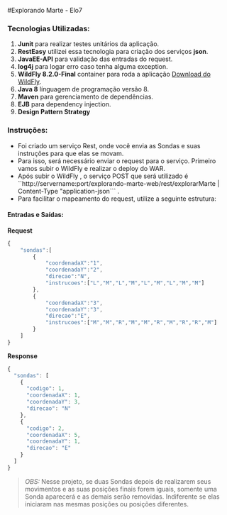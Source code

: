 #Explorando Marte - Elo7

### Tecnologias Utilizadas:
1. **Junit** para realizar testes unitários da aplicação.
2. **RestEasy** utilizei essa tecnologia para criação dos serviços **json**.
3. **JavaEE-API** para validação das entradas do request.
4. **log4j** para logar erro caso tenha alguma exception.
5. **WildFly 8.2.0-Final** container para roda a aplicação [Download do WildFly]( http://download.jboss.org/wildfly/8.2.0.Final/wildfly-8.2.0.Final.zip).
6. **Java 8** línguagem de programação versão 8.
7. **Maven** para gerenciamento de dependências.
8. **EJB** para dependency injection.
9. **Design Pattern Strategy**

### Instruções:

* Foi criado um serviço Rest, onde você envia as Sondas e suas instruções para que elas se movam.
* Para isso, será necessário enviar o request para o serviço. Primeiro vamos subir o WildFly e realizar o deploy do WAR.
* Após subir o WildFly , o serviço POST que será utilizado é ``http://servername:port/explorando-marte-web/rest/explorarMarte  |  Content-Type "application-json``` . 
* Para facilitar o mapeamento do request, utilize a seguinte estrutura:

#### Entradas e Saídas:

**Request**
```javascript
{
    "sondas":[
        {
            "coordenadaX":"1",
            "coordenadaY":"2",
            "direcao":"N",
            "instrucoes":["L","M","L","M","L","M","L","M","M"]
        },
        {
            "coordenadaX":"3",
            "coordenadaY":"3",
            "direcao":"E",
            "instrucoes":["M","M","R","M","M","R","M","R","R","M"]
        }
    ]
}
```

**Response**
```javascript
{
  "sondas": [
    {
      "codigo": 1,
      "coordenadaX": 1,
      "coordenadaY": 3,
      "direcao": "N"
    },
    {
      "codigo": 2,
      "coordenadaX": 5,
      "coordenadaY": 1,
      "direcao": "E"
    }
  ]
}
```
>_OBS:_ Nesse projeto, se duas Sondas depois de realizarem seus movimentos e as suas posições finais forem iguais, somente uma Sonda aparecerá e as demais serão removidas. Indiferente se elas iniciaram nas mesmas posições ou posições diferentes.




